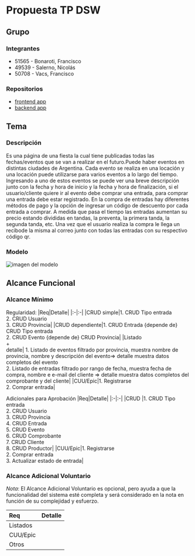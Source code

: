 # Propuesta TP DSW

## Grupo
### Integrantes
* 51565 - Bonaroti, Francisco
* 49539 - Salerno, Nicolás
* 50708 - Vacs, Francisco

### Repositorios
* [frontend app](https://github.com/FranciscoVacs/Bohemia_FE)
* [backend app](https://github.com/FranciscoVacs/Bohemia_BE)

## Tema
### Descripción
Es una página de una fiesta la cual tiene publicadas todas las fechas/eventos que se van a realizar en el futuro.Puede haber eventos en distintas ciudades de Argentina. Cada evento se realiza en una locación y una locación puede utilizarse para varios eventos a lo largo del tiempo.
Ingresando a uno de estos eventos se puede ver una breve descripción junto con la fecha y hora de inicio y la fecha y hora de finalización, si el usuario/cliente quiere ir al evento debe comprar una entrada, para comprar una entrada debe estar registrado. 
En la compra de entradas hay diferentes métodos de pago y la opción de ingresar un código de descuento por cada entrada  a comprar. A medida que pasa el tiempo las entradas aumentan su precio estando divididas en tandas, la preventa, la primera tanda, la segunda tanda, etc. Una vez que el usuario realiza la compra le llega un recibode la misma al correo junto con todas las entradas con su respectivo código qr.


### Modelo
![imagen del modelo]([https://github.com/phalanxeyes/DSW-2024-Bonaroti-Salerno-Vacs/blob/main/MDQRera.PNG?raw=true](https://drive.google.com/file/d/1suECr165TqPRWk9N4bYlmyNx3mmdsXqV/view?usp=sharing))


## Alcance Funcional 

### Alcance Mínimo


Regularidad:
|Req|Detalle|
|:-|:-|
|CRUD simple|1. CRUD Tipo entrada <br>2. CRUD Usuario<br>3. CRUD Provincia|
|CRUD dependiente|1. CRUD Entrada {depende de} CRUD Tipo entrada <br>2. CRUD Evento {depende de} CRUD Provincia|
|Listado<br>+<br>detalle| 1. Listado de eventos filtrado por provincia, muestra nombre de provincia, nombre y descripción del evento=> detalle muestra datos completos del evento<br> 2. Listado de entradas filtrado por rango de fecha, muestra fecha de compra, nombre e e-mail del cliente => detalle muestra datos completos del comprobante y del cliente|
|CUU/Epic|1. Registrarse<br>2. Comprar entrada|


Adicionales para Aprobación
|Req|Detalle|
|:-|:-|
|CRUD |1. CRUD Tipo entrada<br>2. CRUD Usuario<br>3. CRUD Provincia<br>4. CRUD Entrada<br>5. CRUD Evento<br>6. CRUD Comprobante<br>7. CRUD Cliente<br>8. CRUD Productor|
|CUU/Epic|1. Registrarse<br>2. Comprar entrada<br>3. Actualizar estado de entrada|


### Alcance Adicional Voluntario

*Nota*: El Alcance Adicional Voluntario es opcional, pero ayuda a que la funcionalidad del sistema esté completa y será considerado en la nota en función de su complejidad y esfuerzo.

|Req|Detalle|
|:-|:-|
|Listados ||
|CUU/Epic||
|Otros||

